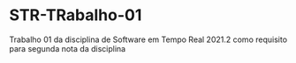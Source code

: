 # STR-TRabalho-01
Trabalho 01 da disciplina de Software em Tempo Real 2021.2 como requisito para segunda nota da disciplina
